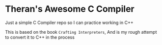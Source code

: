 # Theran's Awesome C Compiler

Just a simple C Compiler repo so I can practice working in C++

This is based on the book `Crafting Interpreters`, And is my rough attempt to convert it to C++ in the process
